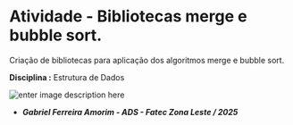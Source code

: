 # Atividade - Bibliotecas merge e bubble sort.

Criação de bibliotecas para aplicação dos algoritmos merge e bubble sort.

**Disciplina :** Estrutura de Dados

![enter image description here](https://bkpsitecpsnew.blob.core.windows.net/uploadsitecps/sites/137/2024/08/logo-fatec_zona_leste.png)

- ***Gabriel Ferreira Amorim  - ADS - Fatec Zona Leste / 2025***
